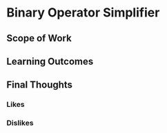 # Binary Operator Simplifier 


## Scope of Work


## Learning Outcomes


## Final Thoughts
### Likes
### Dislikes